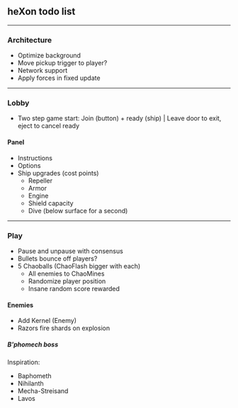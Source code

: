 ## heXon todo list

-----------------------

### Architecture

- Optimize background
- Move pickup trigger to player?
- Network support
- Apply forces in fixed update

-----------------------

### Lobby

- Two step game start: Join (button) + ready (ship) | Leave door to exit, eject to cancel ready

#### Panel

- Instructions
- Options
- Ship upgrades (cost points)
   * Repeller
   * Armor
   * Engine
   * Shield capacity
   * Dive (below surface for a second)

-----------------------

### Play

- Pause and unpause with consensus
- Bullets bounce off players?
- 5 Chaoballs (ChaoFlash bigger with each)
   + All enemies to ChaoMines
   + Randomize player position
   + Insane random score rewarded

#### Enemies

- Add Kernel (Enemy)
- Razors fire shards on explosion

##### B'phomech boss

Inspiration:

- Baphometh
- Nihilanth
- Mecha-Streisand
- Lavos